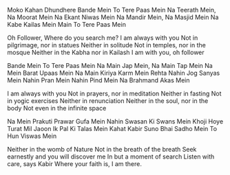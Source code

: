 Moko Kahan Dhundhere Bande
Mein To Tere Paas Mein
Na Teerath Mein, Na Moorat Mein
Na Ekant Niwas Mein
Na Mandir Mein, Na Masjid Mein
Na Kabe Kailas Mein
Main To Tere Paas Mein

Oh Follower, Where do you search me?
I am always with you
Not in pilgrimage, nor in statues
Neither in solitude
Not in temples, nor in the mosque
Neither in the Kabha nor in Kailash
I am with you, oh follower

Bande Mein To Tere Paas Mein
Na Main Jap Mein, Na Main Tap Mein
Na Mein Barat Upaas Mein
Na Main Kiriya Karm Mein Rehta
Nahin Jog Sanyas Mein
Nahin Pran Mein Nahin Pind Mein
Na Brahmand Akas Mein

I am always with you
Not in prayers, nor in meditation
Neither in fasting
Not in yogic exercises
Neither in renunciation
Neither in the soul, nor in the body
Not even in the infinite space

Na Mein Prakuti Prawar Gufa Mein
Nahin Swasan Ki Swans Mein
Khoji Hoye Turat Mil Jaoon
Ik Pal Ki Talas Mein
Kahat Kabir Suno Bhai Sadho
Mein To Hun Viswas Mein


Neither in the womb of Nature
Not in the breath of the breath
Seek earnestly and you will discover me
In but a moment of search
Listen with care, says Kabir
Where your faith is, I am there.
